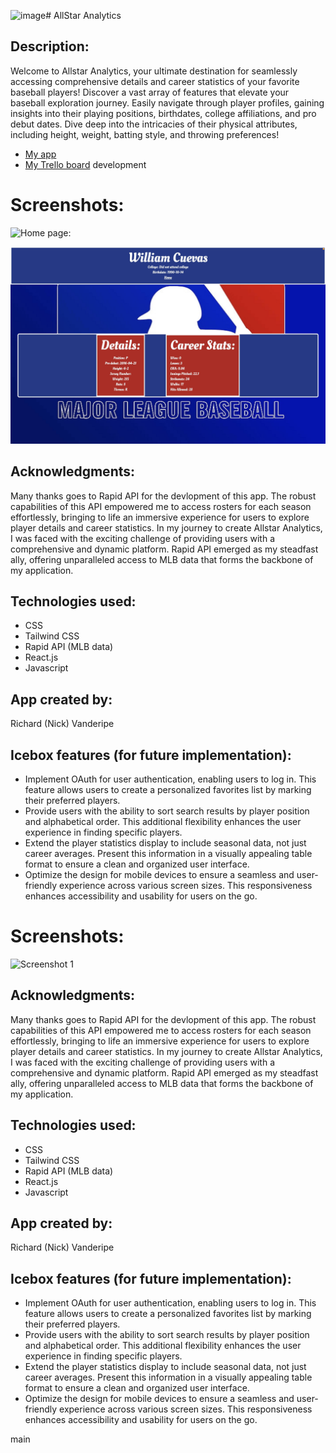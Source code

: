 ![image](https://github.com/nvandy23/Allstar-analytics/assets/25328889/f0ea4dde-2e88-42dd-9fd3-34b41431af41)# AllStar Analytics

## Description:
Welcome to Allstar Analytics, your ultimate destination for seamlessly accessing comprehensive details and career statistics of your favorite baseball players! Discover a vast array of features that elevate your baseball exploration journey. Easily navigate through player profiles, gaining insights into their playing positions, birthdates, college affiliations, and pro debut dates. Dive deep into the intricacies of their physical attributes, including height, weight, batting style, and throwing preferences!

- [My app](https://tiny-faun-82bd85.netlify.app/)
- [My Trello board](https://trello.com/b/hxpv54sd/project-3-allstar-analytics-mlb)
 development

# Screenshots:

![Home page:](https://github.com/nvandy23/Allstar-analytics/assets/25328889/e5dd1dc2-afc6-46c8-bb76-8018543f5bbf)

![details page:](src/assets/player_details.jpg)



## Acknowledgments:
Many thanks goes to Rapid API for the devlopment of this app. The robust capabilities of this API empowered me to access rosters for each season effortlessly, bringing to life an immersive experience for users to explore player details and career statistics. In my journey to create Allstar Analytics, I was faced with the exciting challenge of providing users with a comprehensive and dynamic platform. Rapid API emerged as my steadfast ally, offering unparalleled access to MLB data that forms the backbone of my application.

## Technologies used:
- CSS
- Tailwind CSS
- Rapid API (MLB data)
- React.js
- Javascript

## App created by:
Richard (Nick) Vanderipe

## Icebox features (for future implementation):
- Implement OAuth for user authentication, enabling users to log in. This feature allows users to create a personalized favorites list by marking their preferred players.
- Provide users with the ability to sort search results by player position and alphabetical order. This additional flexibility enhances the user experience in finding specific players.
- Extend the player statistics display to include seasonal data, not just career averages. Present this information in a visually appealing table format to ensure a clean and organized user interface.
- Optimize the design for mobile devices to ensure a seamless and user-friendly experience across various screen sizes. This responsiveness enhances accessibility and usability for users on the go.


# Screenshots:

![Screenshot 1](.src/assets/home_screen.jpg)




## Acknowledgments:
Many thanks goes to Rapid API for the devlopment of this app. The robust capabilities of this API empowered me to access rosters for each season effortlessly, bringing to life an immersive experience for users to explore player details and career statistics. In my journey to create Allstar Analytics, I was faced with the exciting challenge of providing users with a comprehensive and dynamic platform. Rapid API emerged as my steadfast ally, offering unparalleled access to MLB data that forms the backbone of my application.

## Technologies used:
- CSS
- Tailwind CSS
- Rapid API (MLB data)
- React.js
- Javascript

## App created by:
Richard (Nick) Vanderipe

## Icebox features (for future implementation):
- Implement OAuth for user authentication, enabling users to log in. This feature allows users to create a personalized favorites list by marking their preferred players.
- Provide users with the ability to sort search results by player position and alphabetical order. This additional flexibility enhances the user experience in finding specific players.
- Extend the player statistics display to include seasonal data, not just career averages. Present this information in a visually appealing table format to ensure a clean and organized user interface.
- Optimize the design for mobile devices to ensure a seamless and user-friendly experience across various screen sizes. This responsiveness enhances accessibility and usability for users on the go.

 main
